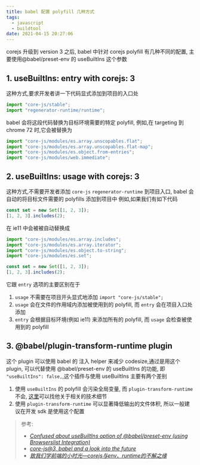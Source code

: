 ```yaml
---
title: babel 配置 polyfill 几种方式
tags:
  - javascript
  - buildtool
date: 2021-04-15 20:27:06
---
```



corejs 升级到 version 3 之后, babel 中针对 corejs polyfill 有几种不同的配置, 主要使用@babel/preset-env 的 useBuiltIns 这个参数

## 1. useBuiltIns: entry with corejs: 3

这种方式,要求开发者讲一下代码显式添加到项目的入口处

```javascript
import "core-js/stable";
import "regenerator-runtime/runtime";
```

babel 会将这段代码替换为目标环境需要的特定 polyfill, 例如,在 targeting 到 chrome 72 时,它会被替换为

```javascript
import "core-js/modules/es.array.unscopables.flat";
import "core-js/modules/es.array.unscopables.flat-map";
import "core-js/modules/es.object.from-entries";
import "core-js/modules/web.immediate";
```

## 2. useBuiltIns: usage with corejs: 3

这种方式,不需要开发者添加 `core-js` `regenerator-runtime` 到项目入口, babel 会自动的将目标文件需要的 polyfills 添加到项目中
例如,如果我们有如下代码

```javascript
const set = new Set([1, 2, 3]);
[1, 2, 3].includes(2);
```

在 ie11 中会被被自动替换成

```javascript
import "core-js/modules/es.array.includes";
import "core-js/modules/es.array.iterator";
import "core-js/modules/es.object.to-string";
import "core-js/modules/es.set";

const set = new Set([1, 2, 3]);
[1, 2, 3].includes(2);
```

它跟 `entry` 选项的主要区别在于

1. `usage` 不需要在项目开头显式地添加 `import "core-js/stable";`
2. `usage` 会在文件的作用域内添加被使用到的 polyfill, 而 `entry` 会在项目入口处添加
3. `entry` 会根据目标环境(例如 ie11) 来添加所有的 polyfill, 而 `usage` 会检查被使用到的 polyfill

## 3. @babel/plugin-transform-runtime plugin

这个 plugin 可以使用 babel 的 注入 helper 来减少 codesize,通过是用这个 plugin, 可以代替使用 @babel/preset-env 的 useBuiltIns 的功能, 即 `"useBuiltIns": false,`,这个插件与使用 useBuiltIns 主要有两个差别

1. 使用 `useBuiltIns` 的 polyfill 会污染全局变量, 而 `plugin-transform-runtime` 不会, [这里](https://babeljs.io/docs/en/babel-plugin-transform-runtime#technical-details)可以找他关于相关的技术细节
2. 使用 `plugin-transform-runtime` 可以显著降低输出的文件体积, 所以一般建议在开发 sdk 是使用这个配置

> 参考:
>
> - _[Confused about useBuiltIns option of @babel/preset-env (using Browserslist Integration)](https://stackoverflow.com/q/52625979)_
> - _[core-js@3, babel and a look into the future](https://github.com/zloirock/core-js/blob/master/docs/2019-03-19-core-js-3-babel-and-a-look-into-the-future.md)_
> - _[致我们学前端的小时光—corejs与env、runtime的不解之缘](https://juejin.cn/post/6844903849853976590)_
